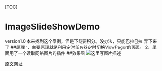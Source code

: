 [TOC]
# ImageSlideShowDemo
version1.0
本来找到这个案例，但是下载要积分。没办法，只能巴拉巴拉 弄下来了
##原理
1、主要原理就是利用定时任务器定时切换ViewPager的页面。
2、里面用了一个读取网络图片的插件
##效果图
![这里写图片描述](http://img.blog.csdn.net/20160219101753834)

[原文网址](http://blog.csdn.net/catoop/article/details/39993075)
